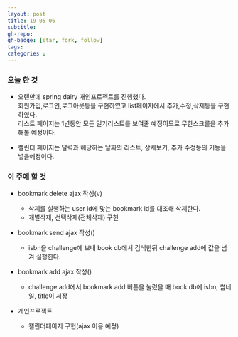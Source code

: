 ```yaml
---
layout: post
title: 19-05-06
subtitle: 
gh-repo: 
gh-badge: [star, fork, follow]
tags:  
categories :  
---
```


### 오늘 한 것 
- 오랜만에 spring dairy 개인프로젝트를 진행했다.  
회원가입,로그인,로그아웃등을 구현하였고 list페이지에서 추가,수정,삭제등을 구현하였다.  
리스트 페이지는 1년동안 모든 일기리스트를 보여줄 예정이므로 무한스크롤을 추가해볼 예정이다.  

- 캘린더 페이지는 달력과 해당하는 날짜의 리스트, 상세보기, 추가 수정등의 기능을 넣을예정이다.


### 이 주에 할 것

- bookmark delete ajax 작성(v)
    - 삭제를 실행하는 user id에 맞는 bookmark id를 대조해 삭제한다.
    - 개별삭제, 선택삭제(전체삭제) 구현
- bookmark send ajax 작성()
    - isbn을 challenge에 보내 book db에서 검색한뒤 challenge add에 값을 넘겨 실행한다.
- bookmark add ajax 작성()
    - challenge add에서 bookmark add 버튼을 눌렀을 때 book db에 isbn, 썸네일, title이 저장

- 개인프로젝트
    - 캘린더페이지 구현(ajax 이용 예정)
